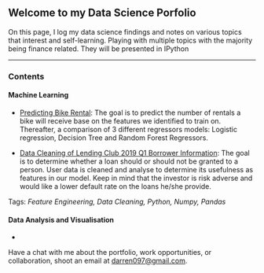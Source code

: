 ## Welcome to my Data Science Porfolio

On this page, I log my data science findings and notes on various topics that interest and self-learning. Playing with multiple topics with the majority being finance related. They will be presented in IPython

---

### Contents

####  Machine Learning

* [Predicting Bike Rental](https://github.com/darerendho/ds_exploration/blob/master/Predicting%20Bike%20Rentals/predicting_bike_rental.ipynb): The goal is to predict the number of rentals a bike will receive base on the features we identified to train on. Thereafter, a comparison of 3 different regressors models: Logistic regression, Decision Tree and Random Forest Regressors.

* [Data Cleaning of Lending Club 2019 Q1 Borrower Information](https://github.com/darerendho/ds_exploration/blob/master/Lending%20Club%20-%20Credit%20Risk%20Modelling/Credit%20Risk%20Modelling.ipynb): The goal is to determine whether a loan should or should not be granted to a person. User data is cleaned and analyse to determine its usefulness as features in our model. Keep in mind that the investor is risk adverse and would like a lower default rate on the loans he/she provide. 

Tags: *Feature Engineering, Data Cleaning, Python, Numpy, Pandas*


#### Data Analysis and Visualisation
*

Have a chat with me about the portfolio, work opportunities, or collaboration, shoot an email at darren097@gmail.com.
